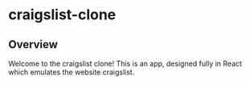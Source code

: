 # craigslist-clone

## Overview
Welcome to the craigslist clone! This is an app, designed fully in React which emulates the website craigslist.
